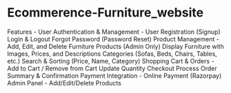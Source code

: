 # Ecommerence-Furniture_website
Features - 
User Authentication & Management - 
  User Registration (Signup)
  Login & Logout
  Forgot Password (Password Reset)
Product Management -
  Add, Edit, and Delete Furniture Products (Admin Only)
  Display Furniture with Images, Prices, and Descriptions
  Categories (Sofas, Beds, Chairs, Tables, etc.)
  Search & Sorting (Price, Name, Category)
Shopping Cart & Orders - 
  Add to Cart / Remove from Cart
  Update Quantity
  Checkout Process
  Order Summary & Confirmation 
Payment Integration - 
  Online Payment (Razorpay)
Admin Panel - 
  Add/Edit/Delete Products
